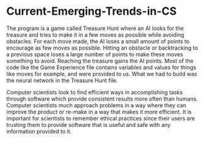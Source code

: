 # Current-Emerging-Trends-in-CS

The program is a game called Treasure Hunt where an AI looks for the treasure and tries to make it in a few moves as possible while avoiding obstacles. For each move made, the AI loses a small amount of points to encourage as few moves as possible. Hitting an obstacle or backtracking to a previous space loses a large number of points to make these moves something to avoid. Reaching the treasure gains the AI points. Most of the code like the Game Experience file contains variables and values for things like moves for example, and were provided to us. What we had to build was the neural network in the Treasure Hunt file.

Computer scientists look to find efficient ways in accomplishing tasks through software which provide consistent results more often than humans. Computer scientists much approach problems in a way where they can improve the product or re-make in a way that makes it more efficient. It is important for scientists to remember ethical practices since their users are trusting them to provide software that is useful and safe with any information provided to it.
